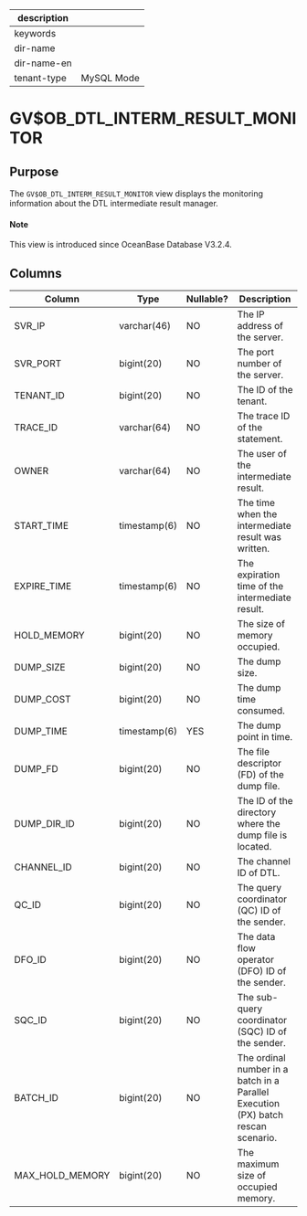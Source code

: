 |description||
|---|---|
|keywords||
|dir-name||
|dir-name-en||
|tenant-type|MySQL Mode|

# GV$OB_DTL_INTERM_RESULT_MONITOR

## Purpose

The `GV$OB_DTL_INTERM_RESULT_MONITOR` view displays the monitoring information about the DTL intermediate result manager.

<main id="notice" type='explain'>
  <h4>Note</h4>
  <p>This view is introduced since OceanBase Database V3.2.4. </p>
</main>

## Columns

| Column | Type | Nullable? | Description |
| --- | --- | --- | --- |
| SVR_IP | varchar(46) | NO | The IP address of the server. |
| SVR_PORT | bigint(20) | NO | The port number of the server. |
| TENANT_ID | bigint(20) | NO | The ID of the tenant. |
| TRACE_ID | varchar(64) | NO | The trace ID of the statement. |
| OWNER | varchar(64) | NO | The user of the intermediate result. |
| START_TIME | timestamp(6) | NO | The time when the intermediate result was written. |
| EXPIRE_TIME | timestamp(6) | NO | The expiration time of the intermediate result. |
| HOLD_MEMORY | bigint(20) | NO | The size of memory occupied. |
| DUMP_SIZE | bigint(20) | NO | The dump size. |
| DUMP_COST | bigint(20) | NO | The dump time consumed. |
| DUMP_TIME | timestamp(6) | YES | The dump point in time. |
| DUMP_FD | bigint(20) | NO | The file descriptor (FD) of the dump file. |
| DUMP_DIR_ID | bigint(20) | NO | The ID of the directory where the dump file is located. |
| CHANNEL_ID | bigint(20) | NO | The channel ID of DTL. |
| QC_ID | bigint(20) | NO | The query coordinator (QC) ID of the sender. |
| DFO_ID | bigint(20) | NO | The data flow operator (DFO) ID of the sender. |
| SQC_ID | bigint(20) | NO | The sub-query coordinator (SQC) ID of the sender. |
| BATCH_ID | bigint(20) | NO | The ordinal number in a batch in a Parallel Execution (PX) batch rescan scenario. |
| MAX_HOLD_MEMORY | bigint(20) | NO | The maximum size of occupied memory. |
